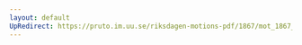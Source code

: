 ```yaml
---
layout: default
UpRedirect: https://pruto.im.uu.se/riksdagen-motions-pdf/1867/mot_1867__ak__26.pdf
---
```


